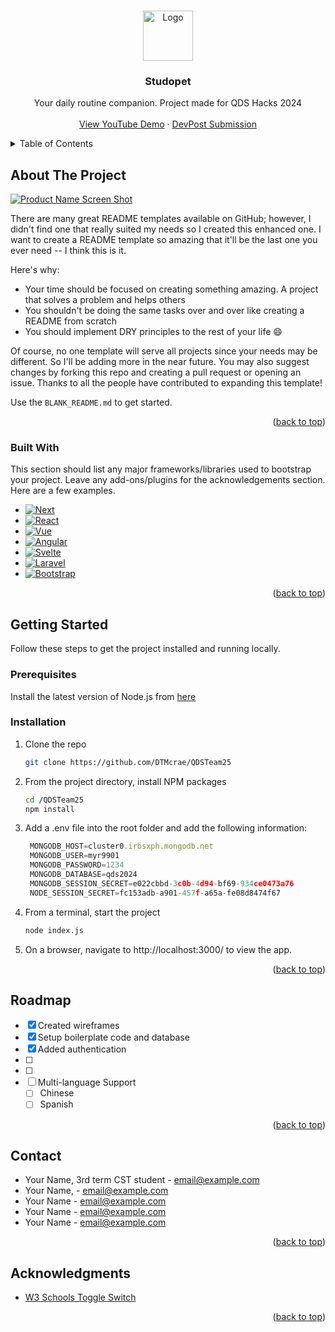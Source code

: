 <a name="readme-top"></a>

<!-- PROJECT LOGO -->
<br />
<div align="center">
    <img src="images/logo.png" alt="Logo" width="80" height="80">

  <h3 align="center">Studopet</h3>

  <p align="center">
    Your daily routine companion. Project made for QDS Hacks 2024
    <br />
    <br />
    <a href="https://youtube.com/LINKHERE">View YouTube Demo</a>
    ·
    <a href="https://devpost.com/software/studopet">DevPost Submission</a>
  </p>
</div>



<!-- TABLE OF CONTENTS -->
<details>
  <summary>Table of Contents</summary>
  <ol>
    <li>
      <a href="#about-the-project">About The Project</a>
      <ul>
        <li><a href="#built-with">Built With</a></li>
      </ul>
    </li>
    <li>
      <a href="#getting-started">Getting Started</a>
      <ul>
        <li><a href="#prerequisites">Prerequisites</a></li>
        <li><a href="#installation">Installation</a></li>
      </ul>
    </li>
    <li><a href="#roadmap">Roadmap</a></li>
    <li><a href="#contact">Contact</a></li>
    <li><a href="#acknowledgments">Acknowledgments</a></li>
  </ol>
</details>



<!-- ABOUT THE PROJECT -->
## About The Project

[![Product Name Screen Shot][product-screenshot]](https://example.com)

There are many great README templates available on GitHub; however, I didn't find one that really suited my needs so I created this enhanced one. I want to create a README template so amazing that it'll be the last one you ever need -- I think this is it.

Here's why:
* Your time should be focused on creating something amazing. A project that solves a problem and helps others
* You shouldn't be doing the same tasks over and over like creating a README from scratch
* You should implement DRY principles to the rest of your life :smile:

Of course, no one template will serve all projects since your needs may be different. So I'll be adding more in the near future. You may also suggest changes by forking this repo and creating a pull request or opening an issue. Thanks to all the people have contributed to expanding this template!

Use the `BLANK_README.md` to get started.

<p align="right">(<a href="#readme-top">back to top</a>)</p>



### Built With

This section should list any major frameworks/libraries used to bootstrap your project. Leave any add-ons/plugins for the acknowledgements section. Here are a few examples.

* [![Next][Next.js]][Next-url]
* [![React][React.js]][React-url]
* [![Vue][Vue.js]][Vue-url]
* [![Angular][Angular.io]][Angular-url]
* [![Svelte][Svelte.dev]][Svelte-url]
* [![Laravel][Laravel.com]][Laravel-url]
* [![Bootstrap][Bootstrap.com]][Bootstrap-url]

<p align="right">(<a href="#readme-top">back to top</a>)</p>



<!-- GETTING STARTED -->
## Getting Started

Follow these steps to get the project installed and running locally. 

### Prerequisites

Install the latest version of Node.js from [here](https://nodejs.org/en)

### Installation

1. Clone the repo
   ```sh
   git clone https://github.com/DTMcrae/QDSTeam25
   ```
3. From the project directory, install NPM packages
   ```sh
   cd /QDSTeam25
   npm install
   ```
4. Add a .env file into the root folder and add the following information:
   ```js
    MONGODB_HOST=cluster0.irbsxph.mongodb.net
    MONGODB_USER=myr9901
    MONGODB_PASSWORD=1234
    MONGODB_DATABASE=qds2024
    MONGODB_SESSION_SECRET=e022cbbd-3c0b-4d94-bf69-934ce0473a76
    NODE_SESSION_SECRET=fc153adb-a901-457f-a65a-fe08d8474f67
   ```
5. From a terminal, start the project
   ```sh
   node index.js
   ```
6. On a browser, navigate to http://localhost:3000/ to view the app.

<p align="right">(<a href="#readme-top">back to top</a>)</p>


<!-- ROADMAP -->
## Roadmap

- [x] Created wireframes
- [x] Setup boilerplate code and database
- [x] Added authentication
- [ ]
- [ ] 
- [ ] Multi-language Support
    - [ ] Chinese
    - [ ] Spanish

<p align="right">(<a href="#readme-top">back to top</a>)</p>


<!-- CONTACT -->
## Contact

- Your Name, 3rd term CST student - email@example.com
- Your Name, - email@example.com 
- Your Name - email@example.com
- Your Name - email@example.com 
- Your Name - email@example.com

<p align="right">(<a href="#readme-top">back to top</a>)</p>



<!-- ACKNOWLEDGMENTS -->
## Acknowledgments

* [W3 Schools Toggle Switch](https://www.w3schools.com/howto/howto_css_switch.asp)

<p align="right">(<a href="#readme-top">back to top</a>)</p>



<!-- MARKDOWN LINKS & IMAGES -->
[product-screenshot]: images/screenshot.png
[Next.js]: https://img.shields.io/badge/next.js-000000?style=for-the-badge&logo=nextdotjs&logoColor=white
[Next-url]: https://nextjs.org/
[React.js]: https://img.shields.io/badge/React-20232A?style=for-the-badge&logo=react&logoColor=61DAFB
[React-url]: https://reactjs.org/
[Vue.js]: https://img.shields.io/badge/Vue.js-35495E?style=for-the-badge&logo=vuedotjs&logoColor=4FC08D
[Vue-url]: https://vuejs.org/
[Angular.io]: https://img.shields.io/badge/Angular-DD0031?style=for-the-badge&logo=angular&logoColor=white
[Angular-url]: https://angular.io/
[Svelte.dev]: https://img.shields.io/badge/Svelte-4A4A55?style=for-the-badge&logo=svelte&logoColor=FF3E00
[Svelte-url]: https://svelte.dev/
[Laravel.com]: https://img.shields.io/badge/Laravel-FF2D20?style=for-the-badge&logo=laravel&logoColor=white
[Laravel-url]: https://laravel.com
[Bootstrap.com]: https://img.shields.io/badge/Bootstrap-563D7C?style=for-the-badge&logo=bootstrap&logoColor=white
[Bootstrap-url]: https://getbootstrap.com
